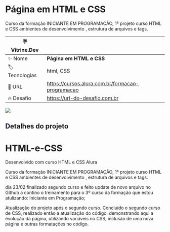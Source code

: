 # Página em HTML e CSS

Curso da formação INICIANTE EM PROGRAMAÇÃO, 1ª projeto curso HTML e CSS ambientes
de desenvolvimento , estrutura de arquivos e tags. 


| :placard: Vitrine.Dev |     |
| -------------  | --- |
| :sparkles: Nome        | **Página em HTML e CSS**
| :label: Tecnologias |  html, CSS 
| :rocket: URL         | https://cursos.alura.com.br/formacao-programacao
| :fire: Desafio     | https://url-do-desafio.com.br

<!-- Inserir imagem com a #vitrinedev ao final do link -->
![](https://via.placeholder.com/1200x500.png?text=imagem+lindona+do+meu+projeto#vitrinedev)

## Detalhes do projeto


# HTML-e-CSS
Desenvolvido com curso HTML e CSS Alura

Curso da formação INICIANTE EM PROGRAMAÇÃO, 1ª projeto curso HTML e CSS ambientes
de desenvolvimento , estrutura de arquivos e tags. 

dia 23/02 finalizado segundo curso e feito update de novo arquivo no Github 
a contino o treinamento para o 3º curso da formação que estou atulizando: 
Iniciante em Programação;

Atualização do projeto após o segundo curso.
Concluído o segundo curso de CSS, realizado então a atualização do código, demonstrando aqui a evolução da página, utilizando variáveis no CSS, inclusão de uma nova página e outras formatações no código.

